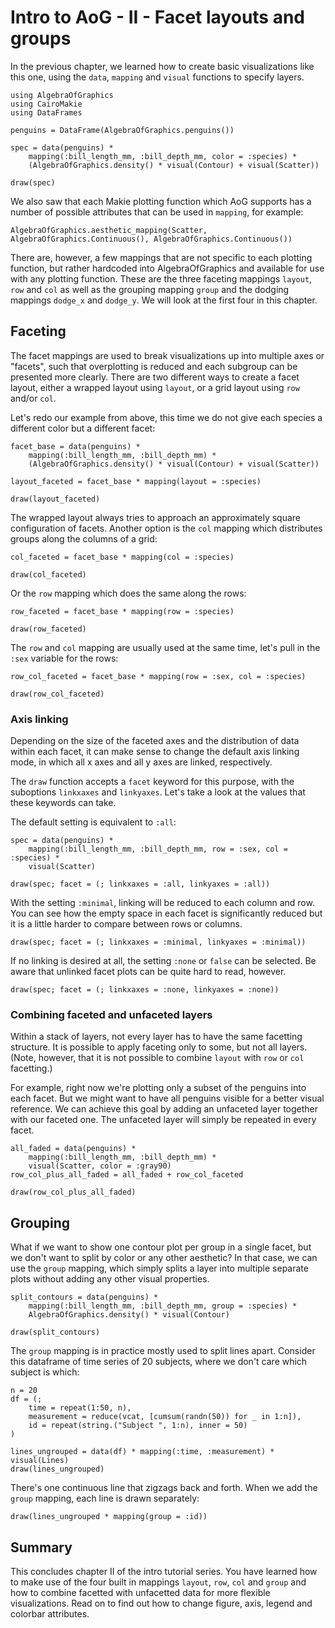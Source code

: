 # Intro to AoG - II - Facet layouts and groups

In the previous chapter, we learned how to create basic visualizations like this one, using the `data`, `mapping` and `visual` functions to specify layers.

```@example tut
using AlgebraOfGraphics
using CairoMakie
using DataFrames

penguins = DataFrame(AlgebraOfGraphics.penguins())

spec = data(penguins) *
    mapping(:bill_length_mm, :bill_depth_mm, color = :species) *
    (AlgebraOfGraphics.density() * visual(Contour) + visual(Scatter))

draw(spec)
```

We also saw that each Makie plotting function which AoG supports has a number of possible attributes that can be used in `mapping`, for example:

```@example tut
AlgebraOfGraphics.aesthetic_mapping(Scatter, AlgebraOfGraphics.Continuous(), AlgebraOfGraphics.Continuous())
```

There are, however, a few mappings that are not specific to each plotting function, but rather hardcoded into AlgebraOfGraphics and available for use with any plotting function.
These are the three faceting mappings `layout`, `row` and `col` as well as the grouping mapping `group` and the dodging mappings `dodge_x` and `dodge_y`. We will look at the first four in this chapter.

## Faceting

The facet mappings are used to break visualizations up into multiple axes or "facets", such that overplotting is reduced and each subgroup can be presented more clearly.
There are two different ways to create a facet layout, either a wrapped layout using `layout`, or a grid layout using `row` and/or `col`.

Let's redo our example from above, this time we do not give each species a different color but a different facet:

```@example tut
facet_base = data(penguins) *
    mapping(:bill_length_mm, :bill_depth_mm) *
    (AlgebraOfGraphics.density() * visual(Contour) + visual(Scatter))

layout_faceted = facet_base * mapping(layout = :species)

draw(layout_faceted)
```

The wrapped layout always tries to approach an approximately square configuration of facets.
Another option is the `col` mapping which distributes groups along the columns of a grid:

```@example tut
col_faceted = facet_base * mapping(col = :species)

draw(col_faceted)
```

Or the `row` mapping which does the same along the rows:

```@example tut
row_faceted = facet_base * mapping(row = :species)

draw(row_faceted)
```

The `row` and `col` mapping are usually used at the same time, let's pull in the `:sex` variable for the rows:

```@example tut
row_col_faceted = facet_base * mapping(row = :sex, col = :species)

draw(row_col_faceted)
```

### Axis linking

Depending on the size of the faceted axes and the distribution of data within each facet, it can make sense to change the default axis linking mode, in which all x axes and all y axes are linked, respectively.

The `draw` function accepts a `facet` keyword for this purpose, with the suboptions `linkxaxes` and `linkyaxes`.
Let's take a look at the values that these keywords can take.

The default setting is equivalent to `:all`:

```@example tut
spec = data(penguins) *
    mapping(:bill_length_mm, :bill_depth_mm, row = :sex, col = :species) *
    visual(Scatter)

draw(spec; facet = (; linkxaxes = :all, linkyaxes = :all))
```

With the setting `:minimal`, linking will be reduced to each column and row.
You can see how the empty space in each facet is significantly reduced but it is a little harder to compare between rows or columns.

```@example tut
draw(spec; facet = (; linkxaxes = :minimal, linkyaxes = :minimal))
```

If no linking is desired at all, the setting `:none` or `false` can be selected. Be aware that unlinked facet plots can be quite hard to read, however.

```@example tut
draw(spec; facet = (; linkxaxes = :none, linkyaxes = :none))
```

### Combining faceted and unfaceted layers

Within a stack of layers, not every layer has to have the same facetting structure.
It is possible to apply faceting only to some, but not all layers.
(Note, however, that it is not possible to combine `layout` with `row` or `col` facetting.)

For example, right now we're plotting only a subset of the penguins into each facet. But we might want to have all penguins visible for a better visual reference.
We can achieve this goal by adding an unfaceted layer together with our faceted one. The unfaceted layer will simply be repeated in every facet.

```@example tut
all_faded = data(penguins) *
    mapping(:bill_length_mm, :bill_depth_mm) *
    visual(Scatter, color = :gray90)
row_col_plus_all_faded = all_faded + row_col_faceted

draw(row_col_plus_all_faded)
```

## Grouping

What if we want to show one contour plot per group in a single facet, but we don't want to split by color or any other aesthetic?
In that case, we can use the `group` mapping, which simply splits a layer into multiple separate plots without adding any other visual properties.

```@example tut
split_contours = data(penguins) *
    mapping(:bill_length_mm, :bill_depth_mm, group = :species) *
    AlgebraOfGraphics.density() * visual(Contour)

draw(split_contours)
```

The `group` mapping is in practice mostly used to split lines apart. Consider this dataframe of time series of 20 subjects, where we don't care which subject is which:

```@example tut
n = 20
df = (;
    time = repeat(1:50, n),
    measurement = reduce(vcat, [cumsum(randn(50)) for _ in 1:n]),
    id = repeat(string.("Subject ", 1:n), inner = 50)
)

lines_ungrouped = data(df) * mapping(:time, :measurement) * visual(Lines)
draw(lines_ungrouped)
```

There's one continuous line that zigzags back and forth. When we add the `group` mapping, each line is drawn separately:

```@example tut
draw(lines_ungrouped * mapping(group = :id))
```

## Summary

This concludes chapter II of the intro tutorial series.
You have learned how to make use of the four built in mappings `layout`, `row`, `col` and `group` and how to combine facetted with unfacetted data for more flexible visualizations.
Read on to find out how to change figure, axis, legend and colorbar attributes.

